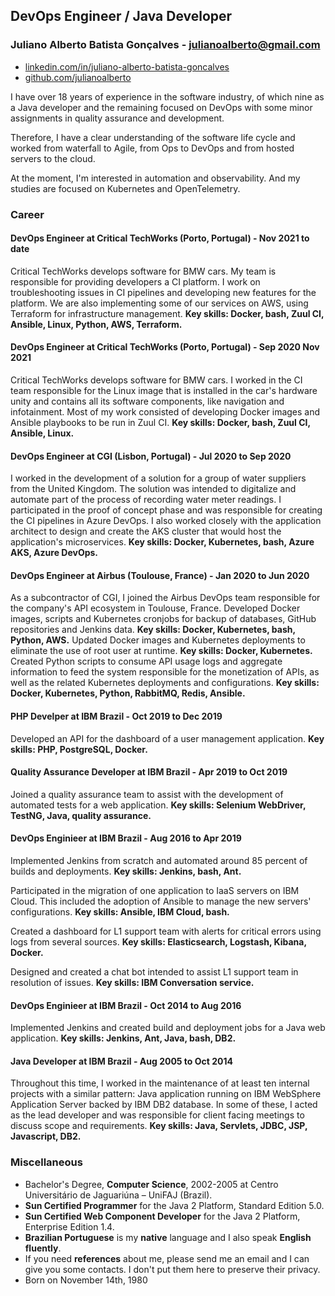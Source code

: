 ## DevOps Engineer / Java Developer
### Juliano Alberto Batista Gonçalves - julianoalberto@gmail.com
* [linkedin.com/in/juliano-alberto-batista-goncalves](https://www.linkedin.com/in/juliano-alberto-batista-goncalves)
* [github.com/julianoalberto](https://github.com/julianoalberto)

I have over 18 years of experience in the software industry, of which nine as a Java developer and the remaining focused on DevOps with some minor assignments in quality assurance and development.

Therefore, I have a clear understanding of the software life cycle and worked from waterfall to Agile, from Ops to DevOps and from hosted servers to the cloud.

At the moment, I'm interested in automation and observability. And my studies are focused on Kubernetes and OpenTelemetry.

### Career

#### DevOps Engineer at Critical TechWorks (Porto, Portugal) - Nov 2021 to date
Critical TechWorks develops software for BMW cars. My team is responsible for providing developers a CI platform. I work on troubleshooting issues in CI pipelines and developing new features for the platform. We are also implementing some of our services on AWS, using Terraform for infrastructure management. **Key skills: Docker, bash, Zuul CI, Ansible, Linux, Python, AWS, Terraform.**

#### DevOps Engineer at Critical TechWorks (Porto, Portugal) - Sep 2020 Nov 2021
Critical TechWorks develops software for BMW cars. I worked in the CI team responsible for the Linux image that is installed in the car's hardware unity and contains all its software components, like navigation and infotainment. Most of my work consisted of developing Docker images and Ansible playbooks to be run in Zuul CI. **Key skills: Docker, bash, Zuul CI, Ansible, Linux.**

#### DevOps Engineer at CGI (Lisbon, Portugal) - Jul 2020 to Sep 2020
I worked in the development of a solution for a group of water suppliers from the United Kingdom. The solution was intended to digitalize and automate part of the process of recording water meter readings. I participated in the proof of concept phase and was responsible for creating the CI pipelines in Azure DevOps. I also worked closely with the application architect to design and create the AKS cluster that would host the application's microservices. **Key skills: Docker, Kubernetes, bash, Azure AKS, Azure DevOps.**

#### DevOps Engineer at Airbus (Toulouse, France) - Jan 2020 to Jun 2020
As a subcontractor of CGI, I joined the Airbus DevOps team responsible for the company's API ecosystem in Toulouse, France.
Developed Docker images, scripts and Kubernetes cronjobs for backup of databases, GitHub repositories and Jenkins data. **Key skills: Docker, Kubernetes, bash, Python, AWS.**
Updated Docker images and Kubernetes deployments to eliminate the use of root user at runtime. **Key skills: Docker, Kubernetes.**
Created Python scripts to consume API usage logs and aggregate information to feed the system responsible for the monetization of APIs, as well as the related Kubernetes deployments and configurations. **Key skills: Docker, Kubernetes, Python, RabbitMQ, Redis, Ansible.**

#### PHP Develper at IBM Brazil - Oct 2019 to Dec 2019
Developed an API for the dashboard of a user management application. **Key skills: PHP, PostgreSQL, Docker.**

#### Quality Assurance Developer at IBM Brazil - Apr 2019 to Oct 2019
Joined a quality assurance team to assist with the development of automated tests for a web application. **Key skills: Selenium WebDriver, TestNG, Java, quality assurance.**

#### DevOps Enginieer at IBM Brazil - Aug 2016 to Apr 2019
Implemented Jenkins from scratch and automated around 85 percent of builds and deployments. **Key skills: Jenkins, bash, Ant.**

Participated in the migration of one application to IaaS servers on IBM Cloud. This included the adoption of Ansible to manage the new servers' configurations.
**Key skills: Ansible, IBM Cloud, bash.**

Created a dashboard for L1 support team with alerts for critical errors using logs from several sources. **Key skills: Elasticsearch, Logstash, Kibana, Docker.**

Designed and created a chat bot intended to assist L1 support team in resolution of issues. **Key skills: IBM Conversation service.**

#### DevOps Enginieer at IBM Brazil - Oct 2014 to Aug 2016
Implemented Jenkins and created build and deployment jobs for a Java web application. **Key skills: Jenkins, Ant, Java, bash, DB2.**

#### Java Developer at IBM Brazil - Aug 2005 to Oct 2014
Throughout this time, I worked in the maintenance of at least ten internal projects with a similar pattern: Java application running on IBM WebSphere Application Server backed by IBM DB2 database.
In some of these, I acted as the lead developer and was responsible for client facing meetings to discuss scope and requirements. **Key skills: Java, Servlets, JDBC, JSP, Javascript, DB2.**

### Miscellaneous
* Bachelor's Degree, **Computer Science**, 2002-2005 at Centro Universitário de Jaguariúna – UniFAJ (Brazil).
* **Sun Certified Programmer** for the Java 2 Platform, Standard Edition 5.0.
* **Sun Certified Web Component Developer** for the Java 2 Platform, Enterprise Edition 1.4.
* **Brazilian Portuguese** is my **native** language and I also speak **English fluently**.
* If you need **references** about me, please send me an email and I can give you some contacts. I don't put them here to preserve their privacy.
* Born on November 14th, 1980
